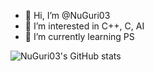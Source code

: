 - 👋 Hi, I’m @NuGuri03
- 👀 I’m interested in C++, C, AI
- 🌱 I’m currently learning PS


![NuGuri03's GitHub stats](https://github-readme-stats.vercel.app/api?username={NuGuri03}&show_icons=true&theme=radical)
<!---
NuGuri03/NuGuri03 is a ✨ special ✨ repository because its `README.md` (this file) appears on your GitHub profile.
You can click the Preview link to take a look at your changes.
--->
